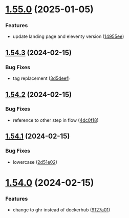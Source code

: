 # [1.55.0](https://github.com/MihaiNueleanu/blog/compare/1.54.3...1.55.0) (2025-01-05)


### Features

* update landing page and eleventy version ([14955ee](https://github.com/MihaiNueleanu/blog/commit/14955eeca19cf9b210417e925c19e20c1af7ac27))



## [1.54.3](https://github.com/MihaiNueleanu/blog/compare/1.54.2...1.54.3) (2024-02-15)


### Bug Fixes

* tag replacement ([3d5deef](https://github.com/MihaiNueleanu/blog/commit/3d5deef384f883b70896d559b69aebe9664d6406))



## [1.54.2](https://github.com/MihaiNueleanu/blog/compare/1.54.1...1.54.2) (2024-02-15)


### Bug Fixes

* reference to other step in flow ([4dc0f18](https://github.com/MihaiNueleanu/blog/commit/4dc0f183560ced4a83c8c703990b541286ef8dd4))



## [1.54.1](https://github.com/MihaiNueleanu/blog/compare/1.54.0...1.54.1) (2024-02-15)


### Bug Fixes

* lowercase ([2d51e02](https://github.com/MihaiNueleanu/blog/commit/2d51e0289366b9f9db2a6d820859aba8e4e0959a))



# [1.54.0](https://github.com/MihaiNueleanu/blog/compare/1.53.0...1.54.0) (2024-02-15)


### Features

* change to ghr instead of dockerhub ([9127a01](https://github.com/MihaiNueleanu/blog/commit/9127a01db132e94cf81d9316dd45edd469ca588d))



